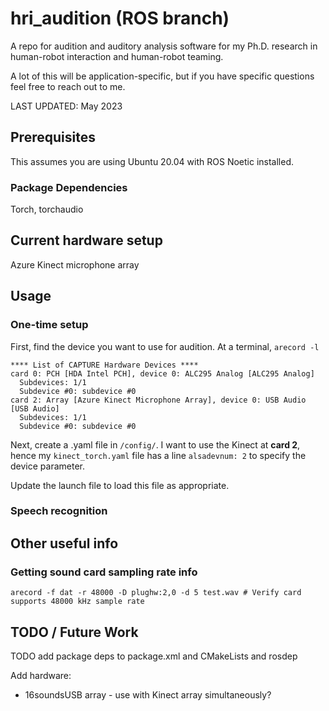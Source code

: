 # hri_audition (ROS branch)
A repo for audition and auditory analysis software for my Ph.D. research in human-robot interaction and human-robot teaming.

A lot of this will be application-specific, but if you have specific questions feel free to reach out to me.

LAST UPDATED: May 2023

## Prerequisites
This assumes you are using Ubuntu 20.04 with ROS Noetic installed.

### Package Dependencies
Torch, torchaudio

## Current hardware setup
Azure Kinect microphone array

## Usage

### One-time setup
First, find the device you want to use for audition. At a terminal, `arecord -l`
```
**** List of CAPTURE Hardware Devices ****
card 0: PCH [HDA Intel PCH], device 0: ALC295 Analog [ALC295 Analog]
  Subdevices: 1/1
  Subdevice #0: subdevice #0
card 2: Array [Azure Kinect Microphone Array], device 0: USB Audio [USB Audio]
  Subdevices: 1/1
  Subdevice #0: subdevice #0
```
Next, create a .yaml file in `/config/`. I want to use the Kinect at **card 2**, hence my `kinect_torch.yaml` file has a line `alsadevnum: 2` to specify the device parameter.

Update the launch file to load this file as appropriate.

### Speech recognition


## Other useful info
### Getting sound card sampling rate info
```
arecord -f dat -r 48000 -D plughw:2,0 -d 5 test.wav # Verify card supports 48000 kHz sample rate
```

## TODO / Future Work

TODO add package deps to package.xml and CMakeLists and rosdep

Add hardware:
- 16soundsUSB array - use with Kinect array simultaneously?
